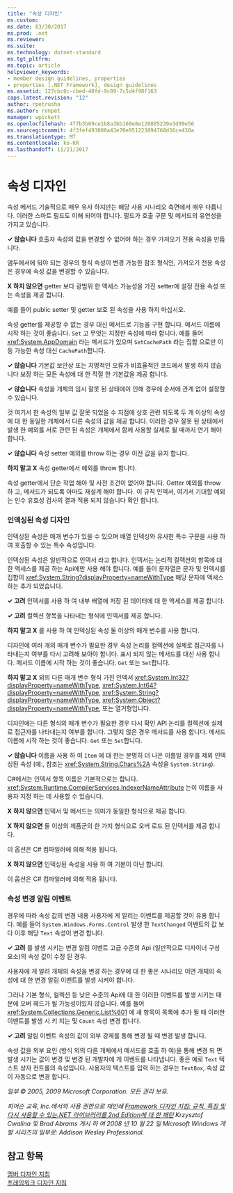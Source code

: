 ```yaml
---
title: "속성 디자인"
ms.custom: 
ms.date: 03/30/2017
ms.prod: .net
ms.reviewer: 
ms.suite: 
ms.technology: dotnet-standard
ms.tgt_pltfrm: 
ms.topic: article
helpviewer_keywords:
- member design guidelines, properties
- properties [.NET Framework], design guidelines
ms.assetid: 127cbc0c-cbed-48fd-9c89-7c5d4f98f163
caps.latest.revision: "12"
author: rpetrusha
ms.author: ronpet
manager: wpickett
ms.openlocfilehash: 477b3b69ce1b8a3bb160e8e120885239e3d99e56
ms.sourcegitcommit: 4f3fef493080a43e70e951223894768d36ce430a
ms.translationtype: MT
ms.contentlocale: ko-KR
ms.lasthandoff: 11/21/2017
---
```

# <a name="property-design"></a>속성 디자인
속성 메서드 기술적으로 매우 유사 하지만는 해당 사용 시나리오 측면에서 매우 다릅니다. 이러한 스마트 필드도 이해 되어야 합니다. 필드가 호출 구문 및 메서드의 유연성을가지고 있습니다.  
  
 **✓ 않습니다** 호출자 속성의 값을 변경할 수 없어야 하는 경우 가져오기 전용 속성을 만듭니다.  
  
 염두에서에 둬야 되는 경우의 형식 속성이 변경 가능한 참조 형식인, 가져오기 전용 속성은 경우에 속성 값을 변경할 수 있습니다.  
  
 **X 하지 않으면** getter 보다 광범위 한 액세스 가능성을 가진 setter에 설정 전용 속성 또는 속성을 제공 합니다.  
  
 예를 들어 public setter 및 getter 보호 된 속성을 사용 하지 마십시오.  
  
 속성 getter를 제공할 수 없는 경우 대신 메서드로 기능을 구현 합니다. 메서드 이름에 시작 하는 것이 좋습니다. `Set` 고 무엇는 지정한 속성에 따라 합니다. 예를 들어 <xref:System.AppDomain> 라는 메서드가 있으며 `SetCachePath` 라는 집합 으로만 이동 가능한 속성 대신 `CachePath`합니다.  
  
 **✓ 않습니다** 기본값 보안상 또는 치명적인 오류가 비효율적인 코드에서 발생 하지 않습니다 보장 하는 모든 속성에 대 한 적절 한 기본값을 제공 합니다.  
  
 **✓ 않습니다** 속성을 개체의 임시 잘못 된 상태에이 인해 경우에 순서에 관계 없이 설정할 수 있습니다.  
  
 것 여기서 한 속성의 일부 값 잘못 되었을 수 지점에 상호 관련 되도록 두 개 이상의 속성에 대 한 동일한 개체에서 다른 속성의 값을 제공 합니다. 이러한 경우 잘못 된 상태에서 발생 한 예외를 서로 관련 된 속성은 개체에서 함께 사용할 실제로 될 때까지 연기 해야 합니다.  
  
 **✓ 않습니다** 속성 setter 예외를 throw 하는 경우 이전 값을 유지 합니다.  
  
 **하지 말고 X** 속성 getter에서 예외를 throw 합니다.  
  
 속성 getter에서 단순 작업 해야 및 사전 조건이 없어야 합니다. Getter 예외를 throw 하 고, 메서드가 되도록 아마도 재설계 해야 합니다. 이 규칙 인덱서, 여기서 기대할 예외는 인수 유효성 검사의 결과 적용 되지 않습니다 확인 합니다.  
  
### <a name="indexed-property-design"></a>인덱싱된 속성 디자인  
 인덱싱된 속성은 매개 변수가 있을 수 있으며 배열 인덱싱와 유사한 특수 구문을 사용 하 여 호출할 수 있는 특수 속성입니다.  
  
 인덱싱된 속성은 일반적으로 인덱서 라고 합니다. 인덱서는 논리적 컬렉션의 항목에 대 한 액세스를 제공 하는 Api에만 사용 해야 합니다. 예를 들어 문자열은 문자 및 인덱서를 집합이 <xref:System.String?displayProperty=nameWithType> 해당 문자에 액세스 하는 추가 되었습니다.  
  
 **✓ 고려** 인덱서를 사용 하 여 내부 배열에 저장 된 데이터에 대 한 액세스를 제공 합니다.  
  
 **✓ 고려** 컬렉션 항목을 나타내는 형식에 인덱서를 제공 합니다.  
  
 **하지 말고 X** 를 사용 하 여 인덱싱된 속성 둘 이상의 매개 변수를 사용 합니다.  
  
 디자인에 여러 개의 매개 변수가 필요한 경우 속성 논리를 컬렉션에 실제로 접근자를 나타내는지 여부를 다시 고려해 보아야 합니다. 표시 되지 않는 메서드를 대신 사용 합니다. 메서드 이름에 시작 하는 것이 좋습니다. `Get` 또는 `Set`합니다.  
  
 **하지 말고 X** 외의 다른 매개 변수 형식 가진 인덱서 <xref:System.Int32?displayProperty=nameWithType>, <xref:System.Int64?displayProperty=nameWithType>, <xref:System.String?displayProperty=nameWithType>, <xref:System.Object?displayProperty=nameWithType>, 또는 열거형입니다.  
  
 디자인에는 다른 형식의 매개 변수가 필요한 경우 다시 확인 API 논리를 컬렉션에 실제로 접근자를 나타내는지 여부를 합니다. 그렇지 않은 경우 메서드를 사용 합니다. 메서드 이름에 시작 하는 것이 좋습니다. `Get` 또는 `Set`합니다.  
  
 **✓ 않습니다** 이름을 사용 하 여 `Item` 에 대 한는 분명히 더 나은 이름일 경우를 제외 인덱싱된 속성 (예:, 참조는 <xref:System.String.Chars%2A> 속성을 `System.String`).  
  
 C#에서는 인덱서 항목 이름은 기본적으로는 합니다. <xref:System.Runtime.CompilerServices.IndexerNameAttribute> 는이 이름을 사용자 지정 하는 데 사용할 수 있습니다.  
  
 **X 하지 않으면** 인덱서 및 메서드는 의미가 동일한 형식으로 제공 합니다.  
  
 **X 하지 않으면** 둘 이상의 제품군의 한 가지 형식으로 오버 로드 된 인덱서를 제공 합니다.  
  
 이 옵션은 C# 컴파일러에 의해 적용 됩니다.  
  
 **X 하지 않으면** 인덱싱된 속성을 사용 하 여 기본이 아닌 합니다.  
  
 이 옵션은 C# 컴파일러에 의해 적용 됩니다.  
  
### <a name="property-change-notification-events"></a>속성 변경 알림 이벤트  
 경우에 따라 속성 값의 변경 내용 사용자에 게 알리는 이벤트를 제공할 것이 유용 합니다. 예를 들어 `System.Windows.Forms.Control` 발생 한 `TextChanged` 이벤트의 값 보다 이후 해당 `Text` 속성이 변경 합니다.  
  
 **✓ 고려** 를 발생 시키는 변경 알림 이벤트 고급 수준의 Api (일반적으로 디자이너 구성 요소)의 속성 값이 수정 된 경우.  
  
 사용자에 게 알려 개체의 속성을 변경 하는 경우에 대 한 좋은 시나리오 이면 개체의 속성에 대 한 변경 알림 이벤트를 발생 시켜야 합니다.  
  
 그러나 기본 형식, 컬렉션 등 낮은 수준의 Api에 대 한 이러한 이벤트를 발생 시키는 때문에 오버 헤드가 될 가능성이있지 않습니다. 예를 들어 <xref:System.Collections.Generic.List%601> 에 새 항목이 목록에 추가 될 때 이러한 이벤트를 발생 시 키 지는 및 `Count` 속성 변경 합니다.  
  
 **✓ 고려** 알림 이벤트 속성의 값이 외부 강제를 통해 변경 될 때 변경 발생 합니다.  
  
 속성 값을 외부 요인 (방식 외의 다른 개체에서 메서드를 호출 하 여)을 통해 변경 되 면 발생 시키는 값이 변경 및 변경 된 개발자에 게 이벤트를 나타냅니다. 좋은 예로 `Text` 텍스트 상자 컨트롤의 속성입니다. 사용자의 텍스트를 입력 하는 경우는 `TextBox`, 속성 값이 자동으로 변경 합니다.  
  
 *일부 © 2005, 2009 Microsoft Corporation. 모든 권리 보유.*  
  
 *피어슨 교육, Inc.에서의 사용 권한으로 재인쇄 [Framework 디자인 지침: 규칙, 특징 및 다시 사용할 수 있는.NET 라이브러리를 2nd Edition에 대 한 패턴](http://www.informit.com/store/framework-design-guidelines-conventions-idioms-and-9780321545619) Krzysztof Cwalina 및 Brad Abrams 게시 하 여 2008 년 10 월 22 일 Microsoft Windows 개발 시리즈의 일부로: Addison Wesley Professional.*  
  
## <a name="see-also"></a>참고 항목  
 [멤버 디자인 지침](../../../docs/standard/design-guidelines/member.md)  
 [프레임워크 디자인 지침](../../../docs/standard/design-guidelines/index.md)
